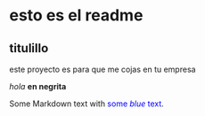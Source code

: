 # esto es el readme
## titulillo

este proyecto es para que me cojas en tu empresa

<i> hola </i>
<b> en negrita </b>

<p>Some Markdown text with <span style="color:blue">some <em>blue</em> text</span>.</p>

